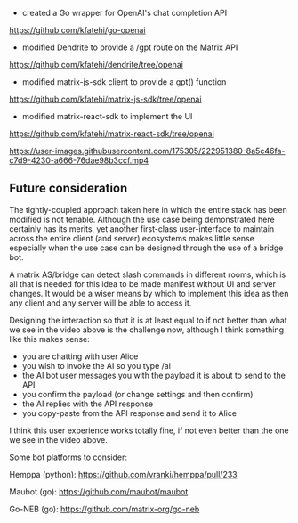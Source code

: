 - created a Go wrapper for OpenAI's chat completion API

https://github.com/kfatehi/go-openai

- modified Dendrite to provide a /gpt route on the Matrix API

https://github.com/kfatehi/dendrite/tree/openai

- modified matrix-js-sdk client to provide a gpt() function

https://github.com/kfatehi/matrix-js-sdk/tree/openai

- modified matrix-react-sdk to implement the UI

https://github.com/kfatehi/matrix-react-sdk/tree/openai




https://user-images.githubusercontent.com/175305/222951380-8a5c46fa-c7d9-4230-a666-76dae98b3ccf.mp4

## Future consideration

The tightly-coupled approach taken here in which the entire stack has been modified is not tenable. Although the use case being demonstrated here certainly has its merits, yet another first-class user-interface to maintain across the entire client (and server) ecosystems makes little sense especially when the use case can be designed through the use of a bridge bot.

A matrix AS/bridge can detect slash commands in different rooms, which is all that is needed for this idea to be made manifest without UI and server changes. It would be a wiser means by which to implement this idea as then any client and any server will be able to access it.

Designing the interaction so that it is at least equal to if not better than what we see in the video above is the challenge now, although I think something like this makes sense:

- you are chatting with user Alice
- you wish to invoke the AI so you type /ai
- the AI bot user messages you with the payload it is about to send to the API
- you confirm the payload (or change settings and then confirm)
- the AI replies with the API response
- you copy-paste from the API response and send it to Alice

I think this user experience works totally fine, if not even better than the one we see in the video above.

Some bot platforms to consider:

Hemppa (python): https://github.com/vranki/hemppa/pull/233

Maubot (go): https://github.com/maubot/maubot

Go-NEB (go): https://github.com/matrix-org/go-neb
